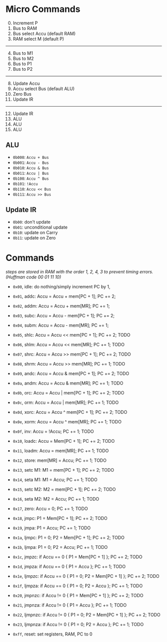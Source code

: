 # Micro Commands

0. Increment P
1. Bus to RAM
2. Bus select Accu (default RAM)
3. RAM select M (default P)

---
4. Bus to M1
5. Bus to M2
6. Bus to P1
7. Bus to P2
---
8. Update Accu
9. Accu select Bus (default ALU)
10. Zero Bus
11. Update IR
---
12. Update IR
13. ALU
14. ALU
15. ALU

## ALU

- `0b000`: `Accu + Bus`
- `0b001`: `Accu - Bus`
- `0b010`: `Accu & Bus`
- `0b011`: `Accu | Bus`
- `0b100`: `Accu ^ Bus`
- `0b101`: `!Accu`
- `0b110`: `Accu << Bus`
- `0b111`: `Accu >> Bus`

## Update IR

- `0b00`: don't update
- `0b01`: unconditional update
- `0b10`: update on Carry
- `0b11`: update on Zero

# Commands

*steps are stored in RAM with the order 1, 2, 4, 3 to prevent timing errors. (Huffman code 00 01 11 10)*

- `0x00`, idle: do nothing/simply increment PC by 1,
- `0x01`, addc: Accu = Accu + mem[PC + 1]; PC += 2;
- `0x02`, addm: Accu = Accu + mem[MR]; PC += 1;
- `0x03`, subc: Accu = Accu - mem[PC + 1]; PC += 2;
- `0x04`, subm: Accu = Accu - mem[MR]; PC += 1;
- `0x05`, shlc: Accu = Accu << mem[PC + 1]; PC += 2; TODO
- `0x06`, shlm: Accu = Accu << mem[MR]; PC += 1; TODO
- `0x07`, shrc: Accu = Accu >> mem[PC + 1]; PC += 2; TODO
- `0x08`, shrm: Accu = Accu >> mem[MR]; PC += 1; TODO
- `0x09`, andc: Accu = Accu & mem[PC + 1]; PC += 2; TODO
- `0x0a`, andm: Accu = Accu & mem[MR]; PC += 1; TODO
- `0x0b`, orc: Accu = Accu | mem[PC + 1]; PC += 2; TODO
- `0x0c`, orm: Accu = Accu | mem[MR]; PC += 1; TODO
- `0x0d`, xorc: Accu = Accu ^ mem[PC + 1]; PC += 2; TODO
- `0x0e`, xorm: Accu = Accu ^ mem[MR]; PC += 1; TODO
- `0x0f`, inv: Accu = !Accu; PC += 1; TODO

- `0x10`, loadc: Accu = Mem[PC + 1]; PC += 2; TODO
- `0x11`, loadm: Accu = mem[MR]; PC += 1; TODO
- `0x12`, store: mem[MR] = Accu; PC += 1; TODO
- `0x13`, setc M1: M1 = mem[PC + 1]; PC += 2; TODO
- `0x14`, seta M1: M1 = Accu; PC += 1; TODO
- `0x15`, setc M2: M2 = mem[PC + 1]; PC += 2; TODO
- `0x16`, seta M2: M2 = Accu; PC += 1; TODO
- `0x17`, zero: Accu = 0; PC += 1; TODO

- `0x18`, jmpc: P1 = Mem[PC + 1]; PC += 2; TODO
- `0x19`, jmpa: P1 = Accu; PC += 1; TODO
- `0x1a`, ljmpc: P1 = 0; P2 = Mem[PC + 1]; PC += 2; TODO
- `0x1b`, ljmpa: P1 = 0; P2 = Accu; PC += 1; TODO
- `0x1c`, jmpzc: if Accu == 0 { P1 = Mem[PC + 1] }; PC += 2; TODO
- `0x1d`, jmpza: if Accu == 0 { P1 = Accu }; PC += 1; TODO
- `0x1e`, ljmpzc: if Accu == 0 { P1 = 0; P2 = Mem[PC + 1] }; PC += 2; TODO
- `0x1f`, ljmpza: if Accu == 0 { P1 = 0; P2 = Accu }; PC += 1; TODO
- `0x20`, jmpnzc: if Accu != 0 { P1 = Mem[PC + 1] }; PC += 2; TODO
- `0x21`, jmpnza: if Accu != 0 { P1 = Accu }; PC += 1; TODO
- `0x22`, ljmpnzc: if Accu != 0 { P1 = 0; P2 = Mem[PC + 1] }; PC += 2; TODO
- `0x23`, ljmpnza: if Accu != 0 { P1 = 0; P2 = Accu }; PC += 1; TODO

- `0xff`, reset: set registers, RAM, PC to 0